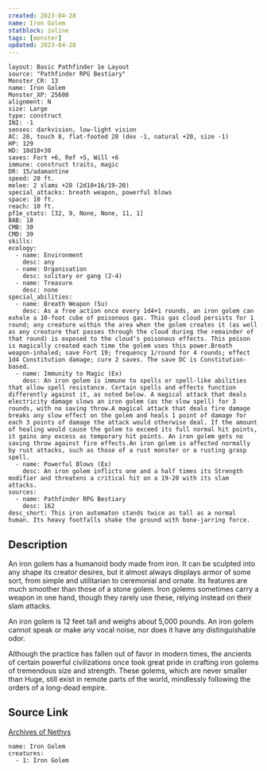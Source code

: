 ```yaml
---
created: 2023-04-28
name: Iron Golem
statblock: inline
tags: [monster]
updated: 2023-04-28
---
```

```statblock
layout: Basic Pathfinder 1e Layout
source: "Pathfinder RPG Bestiary"
Monster_CR: 13
name: Iron Golem
Monster_XP: 25600
alignment: N
size: Large
type: construct
INI: -1
senses: darkvision, low-light vision
AC: 28, touch 8, flat-footed 28 (dex -1, natural +20, size -1)
HP: 129
HD: 18d10+30
saves: Fort +6, Ref +5, Will +6
immune: construct traits, magic
DR: 15/adamantine
speed: 20 ft.
melee: 2 slams +28 (2d10+16/19-20)
special_attacks: breath weapon, powerful blows
space: 10 ft.
reach: 10 ft.
pf1e_stats: [32, 9, None, None, 11, 1]
BAB: 18
CMB: 30
CMD: 39
skills: 
ecology:
  - name: Environment
    desc: any
  - name: Organisation
    desc: solitary or gang (2-4)
  - name: Treasure
    desc: none
special_abilities:
  - name: Breath Weapon (Su)
    desc: As a free action once every 1d4+1 rounds, an iron golem can exhale a 10-foot cube of poisonous gas. This gas cloud persists for 1 round; any creature within the area when the golem creates it (as well as any creature that passes through the cloud during the remainder of that round) is exposed to the cloud’s poisonous effects. This poison is magically created each time the golem uses this power.Breath weapon-inhaled; save Fort 19; frequency 1/round for 4 rounds; effect 1d4 Constitution damage; cure 2 saves. The save DC is Constitution-based.
  - name: Immunity to Magic (Ex)
    desc: An iron golem is immune to spells or spell-like abilities that allow spell resistance. Certain spells and effects function differently against it, as noted below. A magical attack that deals electricity damage slows an iron golem (as the slow spell) for 3 rounds, with no saving throw.A magical attack that deals fire damage breaks any slow effect on the golem and heals 1 point of damage for each 3 points of damage the attack would otherwise deal. If the amount of healing would cause the golem to exceed its full normal hit points, it gains any excess as temporary hit points. An iron golem gets no saving throw against fire effects.An iron golem is affected normally by rust attacks, such as those of a rust monster or a rusting grasp spell.
  - name: Powerful Blows (Ex)
    desc: An iron golem inflicts one and a half times its Strength modifier and threatens a critical hit on a 19-20 with its slam attacks.
sources:
  - name: Pathfinder RPG Bestiary
    desc: 162
desc_short: This iron automaton stands twice as tall as a normal human. Its heavy footfalls shake the ground with bone-jarring force.
```
## Description
An iron golem has a humanoid body made from iron. It can be sculpted into any shape its creator desires, but it almost always displays armor of some sort, from simple and utilitarian to ceremonial and ornate. Its features are much smoother than those of a stone golem. Iron golems sometimes carry a weapon in one hand, though they rarely use these, relying instead on their slam attacks.

An iron golem is 12 feet tall and weighs about 5,000 pounds. An iron golem cannot speak or make any vocal noise, nor does it have any distinguishable odor.

Although the practice has fallen out of favor in modern times, the ancients of certain powerful civilizations once took great pride in crafting iron golems of tremendous size and strength. These golems, which are never smaller than Huge, still exist in remote parts of the world, mindlessly following the orders of a long-dead empire.
## Source Link
[Archives of Nethys](https://aonprd.com/MonsterDisplay.aspx?ItemName=Iron%20Golem)
```encounter-table
name: Iron Golem
creatures:
  - 1: Iron Golem
```
